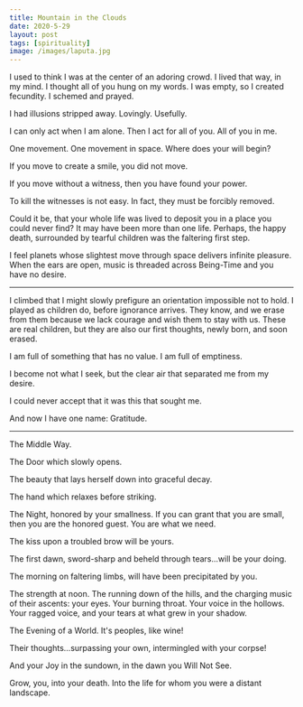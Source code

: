 ```yaml
---
title: Mountain in the Clouds
date: 2020-5-29
layout: post
tags: [spirituality]
image: /images/laputa.jpg
---
```


I used to think I was at the center of an adoring crowd. I lived that way,
in my mind. I thought all of you hung on my words. I was empty, so I created
fecundity. I schemed and prayed.

I had illusions stripped away. Lovingly. Usefully.

I can only act when I am alone. Then I act for all of you. All of you in me.

One movement. One movement in space. Where does your will begin?

If you move to create a smile, you did not move.

If you move without a witness, then you have found your power.

To kill the witnesses is not easy. In fact, they must be forcibly removed.

Could it be, that your whole life was lived to deposit you in a place you
could never find? It may have been more than one life. Perhaps, the happy
death, surrounded by tearful children was the faltering first step.

I feel planets whose slightest move through space delivers infinite pleasure.
When the ears are open, music is threaded across Being-Time and you have
no desire.

---

I climbed that I might slowly prefigure an orientation impossible not to hold.
I played as children do, before ignorance arrives. They know, and we
erase from them because we lack courage and wish them to stay with us.
These are real children, but they are also our first thoughts, newly born,
and soon erased.

I am full of something that has no value. I am full of emptiness.

I become not what I seek, but the clear air that separated me from my desire.

I could never accept that it was this that sought me.

And now I have one name: Gratitude.

----

The Middle Way.

The Door which slowly opens.

The beauty that lays herself down into graceful decay.

The hand which relaxes before striking.

The Night, honored by your smallness. If you can grant that you are small, then
you are the honored guest. You are what we need.

The kiss upon a troubled brow will be yours.

The first dawn, sword-sharp and beheld through tears...will be your doing.

The morning on faltering limbs, will have been precipitated by you.

The strength at noon. The running down of the hills, and the charging music of their ascents: your eyes. Your burning throat.
Your voice in the hollows. Your ragged voice, and your tears at what grew in your shadow.

The Evening of a World. It's peoples, like wine!

Their thoughts...surpassing your own, intermingled with your corpse!

And your Joy in the sundown, in the dawn you Will Not See.

Grow, you, into your death. Into the life for whom you were a distant landscape.


